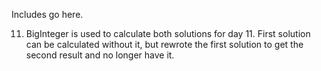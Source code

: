 Includes go here. 

11. BigInteger is used to calculate both solutions for day 11. 
    First solution can be calculated without it, but rewrote the first solution to get the second result and no longer have it. 
    
    
